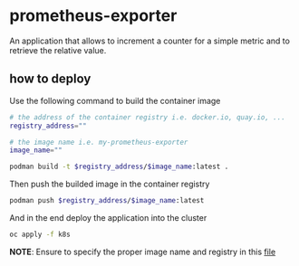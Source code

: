 # prometheus-exporter

An application that allows to increment a counter for a simple metric and to retrieve the relative value.

## how to deploy

Use the following command to build the container image
```bash
# the address of the container registry i.e. docker.io, quay.io, ...
registry_address=""

# the image name i.e. my-prometheus-exporter
image_name="" 

podman build -t $registry_address/$image_name:latest .
```

Then push the builded image in the container registry
```bash
podman push $registry_address/$image_name:latest
```

And in the end deploy the application into the cluster
```bash
oc apply -f k8s
```

**NOTE**: Ensure to specify the proper image name and registry in this [file](k8s/deployment.yaml)

